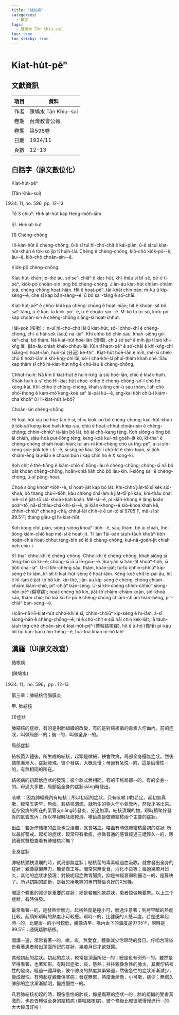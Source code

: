 ```yaml
---
title: "結核病"
categories:
  - 散文
tags:
  - 陳鳩水 Tân Khiu-suí
toc: true
toc_sticky: true
---
```


# Kiat-hu̍t-pēⁿ

## 文獻資訊

| 項目 | 資料 |
|---|---|
| 作者 | 陳鳩水 Tân Khiu-suí |
| 卷期 | 台灣教會公報 |
| 卷期 | 第596卷 |
| 日期 | 1934/11 |
| 頁數 | 12-13 |

## 白話字（原文數位化）

Kiat-hu̍t-pēⁿ

(Tân Khiu-suí)

1934. 11, no. 596, pp. 12-13

Tē 3 chiuⁿ: Hì-kiat-hu̍t kap Heng-mo̍h-iām

甲. Hì-kiat-hu̍t

(1) Chèng-chōng

Hì-kiat-hu̍t ê chèng-chōng, ū-ê sī tuì hì-cho͘-chit ê kái-piàn, ū-ê sī tuì kiat-hu̍t-khún ê to̍k-sò͘ ji̍p tī huih-lāi. Chêng ê chèng-chōng, kiò-chò kio̍k-pō͘--ê; āu--ê, kiò-chò choân-sin--ê.

Kio̍k-pō͘ chèng-chōng

Kiat-hu̍t-khún ji̍p-thé āu, só͘ seⁿ-chiâⁿ ê kiat-hu̍t, khí-thâu sī bî-sè, bē-ē tì-pēⁿ, kio̍k-pō͘ choân-sin lóng bô chèng-chōng. Jiân-āu kiat-hu̍t chiām-chiām toā, chèng-chōng hoat-hiān. Hit ê hoat-pēⁿ, tāi-khài chin bān; m̄-kú ū kip-sèng--ê, che sī kap bān-sèng--ê, ū bô saⁿ-tâng ê só͘-chāi.

Kiat-hu̍t-pēⁿ ê chho͘-khí kpa chèng-chōng ê hoat-hiān; hit ê khoán-sit bô saⁿ-tâng, ū-ê kan-ta kio̍k-pō͘--ê, ū-ê choân-sin--ê. M̄-kú tō to-sò͘, kio̍k-pō͘ kap choân-sin ê chèng-chōng siāng-sî hoat-chhut.

Hâi-sok (咳嗽) : In-uī hì-cho͘-chit lāi ū kiat-hu̍t; só͘-í chho͘-khí ê chèng-chōng, chí-ū hâi-sok (sàu) nā-tiāⁿ. Khí chho͘ bô chin sàu, khah-siông gō͘-keⁿ-chá, bô thâm. Nā kiat-hu̍t hoē-lān (潰爛), chiū só͘ seⁿ ê mi̍h ji̍p tī sió khì-kńg lāi, jiân-āu chiah kha̍k-chhut-lâi. Kūn tī haot-pēⁿ ê só͘-chāi ê khì-kńg-chi siāng-sî hoat-iām, hun-pì (分泌) ke-thiⁿ. Kiat-hu̍t hoē-lān ê mi̍h, mê-sî chek-chū tī hoat-iām ê khì-kńg-chi lāi; só͘-í chá-khí-sî phuì-thâm khah chē. Sàu kap thâm sī chò hì-kiat-hu̍t nn̄g ê chú-iàu ê chèng-chōng.

Chhut-huih: Nā kīn tī kiat-hu̍t ê huih-kńg iā siū hoē-lān, chiū ē kha̍k-huih. Kha̍k-huih ū-sî chò Hì-kiat-hu̍t choè-chho͘ ê chèng-chōng-só͘-í chò hó kéng-kài. Khí-chho͘ ê chèng-chōng, khah siông chí-ū sàu thâm, lia̍h chò phó͘-thong ê kám-mō͘ keng-koè saⁿ lé-pài kú--ê, eng-kai tio̍h chiū-i kiám-cha khoàⁿ ū Hì-kiat-hu̍t á-bô?

Choân-sin chèng-chōng

Hì-kiat-hu̍t iáu bē hoē-lān ê sî, chiū kio̍k-pō͘ bô chèng-chōng; kiat-hu̍t-khún ê to̍k-sò͘ keng-koè huih khip-siu, chiū ē hoat-chhut choân-sin ê chèng-chōng; chhin-chhiūⁿ ià-lán bô la̍t, bô ài chò-kang téng. Koh siông-siông bô ài chia̍h, siáu-hoà put-liông téng; keng-koè kuí-nā goe̍h-ji̍t kú, kî-thaⁿ ê chèng-chōng chiah hoat-hiān; tuì án-ni khí-chèng chò uī-tn̂g-pēⁿ, á-sī sîn-keng soe-jio̍k teh i-tī--ê, sī sǹg bē liáu. Só͘-í chó͘-kî ê chín-toàn, sī tio̍h khiàm-ēng láu-liān ê choan bûn i kap chin hó ê X kong-ki.

Koh chit ê thé-tiōng ê kiám-chió sī tiōng-iàu ê chèng-chōng; chóng-sī nā bô pa̍t khoán chèng-chōng, hoān-chiá lia̍h chò bô iàu-kín. Í-siōng saⁿ ê chèng-chōng, ū-sî pèng-hoat.

Choè siông khoàⁿ-tio̍h--ê, sī hoat-jia̍t kap bô la̍t. Khí-chho͘ jia̍t-tō͘ sī ke̍k sió-khoá, bô thang chù-ì-tio̍h; kàu chiong chá-àm ê jia̍t-tō͘ pí-kàu, khí-thâu chai mê-sî ê jia̍t-tō͘ sió-khoá khah koân. Mê-sî--ê, pí kiān-khong ê lâng koân poàⁿ-tō͘, nā-sī thàu-chá-khí-sî--ê, pí kiān-khong--ê sió-khoá khah kē, chhin-chhiūⁿ chheng-chá, chhuì-lāi chi̍h-ē ê un-tō͘ sī 9705'F, mê-sî sī 99.5'F; thang giâu-gî hì-kiat-hu̍t.

Koh kóng chi̍t piàn, siông-siông khoàⁿ-tio̍h--ê, sàu, thâm, bô ài chia̍h, thé-tiōng kiám-chió kap mê-sî ê hoat-ji̍t. Tī lán Tâi-oân ta̍uh-ta̍uh khoàⁿ-tio̍h hoān-chiá hoat-chhut téng-bīn só͘ kì ê chèng-chōng, kuí-nā-goe̍h-ji̍t chiah beh chiū-i.

Kî-thaⁿ chho͘-khí ê chèng-chōng. Chho͘-khí ê chèng-chōng, khah siông sī téng-bīn só͘ kì--ê; chóng-sī iā ū lē-goā--ê. Sui-jiân sī hán-tit khoàⁿ-tio̍h, iā tio̍h chai-iáⁿ. Ū-sî khí-chèng sàu, thâm, koân-jia̍t; tú-tú chhin-chhiūⁿ kip-sèng ê hì-iām, kî-si̍t tī kiat-hu̍t-sèng ê hoat-iām. Kèng-koè chi̍t lé-pài āu, hit ê hì-iām ê jia̍t-tō͘ bô kín-kín thè, jiân-āu kip-sèng ê chèng-chōng chiām-chiām kiám-chió, pìⁿ-chiâⁿ bān-sèng. Ū-sî khí-chèng chhin-chhiūⁿ siong-hân-pēⁿ (傷寒病); hoat-chèng bô kín, jia̍t-tō͘ chiām-chiām koân, sió-khoá sàu, thâm chió; bô loā kú hì-pō͘ ê chèng-chōng chiām-chiām hián-bêng, pìⁿ-chiâⁿ bān-sèng--ê.

Hoān-nā Hì-kiat-hu̍t chho͘-khí ê sî, chhin-chhiūⁿ kip-sèng ê hì-iām, á-sī siong-hân ê chèng-chōng--ê; hì ê cho͘-chit e siū hāi chin kek-lia̍t, iā ta̍uh-ta̍uh tńg-chò choân-sin ê kiat-hu̍t-pēⁿ (粟粒結核症), hit ê ū-hō͘ (豫後) pì-kàu hit hō bān-bān chìn-hêng--ê, toā-toā khah m̄-hó lah!

## 漢羅（Ùi原文改寫）

結核病

(陳鳩水)

1934. 11，no. 596，pp . 12-13

第三章：肺結核佮胸膜炎

甲. 肺結核

(1)症狀

肺結核的症狀，有的是對肺組織的改變，有的是對結核菌的毒素入佇血內。前的症狀，叫做局部--的；後--的，叫做全身--的。

局部症狀

結核菌入體後，所生成的結核，起頭是微細，袂會致病，局部全身攏無症狀。然後結核漸漸大，症狀發現。彼个發病，大概真慢；毋過有急性--的，這是佮慢性--的，有無相同的所在。

結核病的初起佮症狀的發現；彼个款式無相同，有的干焦局部--的，有的全身--的。毋過大多數，局部佮全身的症狀siāng時發出。

咳嗽 ：因為肺組織內有結核；所以初起的症狀，只有咳嗽 (嗽)若定。起初無真嗽，較常五更早，無痰。若結核潰爛，就所生的物入佇小氣管內，然後才咯出來。近佇發病的所在的氣管支siāng時發炎，分泌加添。結核潰爛的物，暝時積聚佇發炎的氣管支內；所以早起時呸痰較濟。嗽佮痰是做肺結核兩个主要的症狀。

出血：若近佇結核的血管也受潰爛，就會咯血。咯血有時做肺結核最初的症狀-所以最好警戒。起初的症狀，較常只有嗽痰，掠做普通的感冒經過三禮拜久--的，應該著就醫檢查看有肺結核抑無？

全身症狀

肺結核猶袂潰爛的時，就局部無症狀；結核菌的毒素經過血吸收，就會發出全身的症狀；親像厭懶無力，無愛做工等。閣常常無愛食，消化不良等；經過幾若月日久，其他的症狀才發現；對按呢起症做胃腸病，抑是神經衰弱咧醫治--的，是算袂了。所以初期的診斷，是著欠用老練的專門醫佮真好的X光機。

閣這个體重的減少是重要的症狀；總是若無別款症狀，患者掠做無要緊。以上三个症狀，有時併發。

最常看著--的，是發熱佮無力。起初熱度是極小可，無通注意著；到將早暗的熱度比較，起頭知暝時的熱度小可較懸。暝時--的，比健康的人懸半度，若是透早起時--的，比健康--的小可較低，親像清早，喙內舌下的溫度是9705'F，暝時是99.5'F；通僥疑肺結核。

閣講一遍，常常看著--的，嗽，痰，無愛食，體重減少佮暝時的發日。佇咱台灣沓沓看著患者發出頂面所記的症狀，幾若月日才欲就醫。

其他初起的症狀。初起的症狀，較常是頂面所記--的；總是也有例外--的。雖然是罕得看著，也著知影。有時起症嗽，痰，懸熱；拄拄親像急性的肺炎，其實佇結核性的發炎。經過一禮拜後，彼个肺炎的熱度無緊緊退，然後急性的症狀漸漸減少，變成慢性。有時起症親像傷寒病；發症無緊，熱度漸漸懸，小可嗽，痰少；無偌久肺部的症狀漸漸顯明，變成慢性--的。

凡若肺結核初起的時，親像急性的肺痰，抑是傷寒的症狀--的；肺的組織的受害真激烈，也沓沓轉做全身的結核病 (粟粒結核症)，彼个豫後比較彼號慢慢進行--的，大大較毋好啦！
